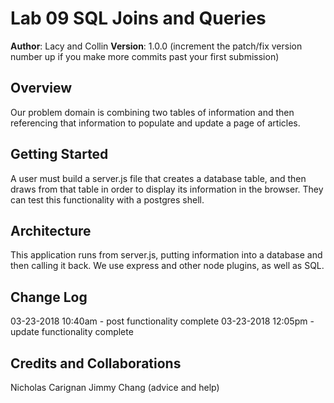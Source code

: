 # Lab 09 SQL Joins and Queries

**Author**: Lacy and Collin
**Version**: 1.0.0 (increment the patch/fix version number up if you make more commits past your first submission)

## Overview
Our problem domain is combining two tables of information and then referencing that information to populate and update a page of articles.

## Getting Started
A user must build a server.js file that creates a database table, and then draws from that table in order to display its information in the browser. They can test this functionality with a postgres shell.

## Architecture
This application runs from server.js, putting information into a database and then calling it back. We use express and other node plugins, as well as SQL.

## Change Log

03-23-2018 10:40am - post functionality complete
03-23-2018 12:05pm - update functionality complete

## Credits and Collaborations

Nicholas Carignan
Jimmy Chang
(advice and help)